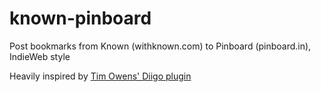 # known-pinboard
Post bookmarks from Known (withknown.com) to Pinboard (pinboard.in), IndieWeb style

Heavily inspired by [Tim Owens' Diigo plugin](https://github.com/timmmmyboy/Diigo)